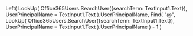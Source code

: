 Left(
    LookUp(
        Office365Users.SearchUser({searchTerm: TextInput1.Text}),
        UserPrincipalName = TextInput1.Text
    ).UserPrincipalName,
    Find(
        "@",
        LookUp(
            Office365Users.SearchUser({searchTerm: TextInput1.Text}),
            UserPrincipalName = TextInput1.Text
        ).UserPrincipalName
    ) - 1
)
